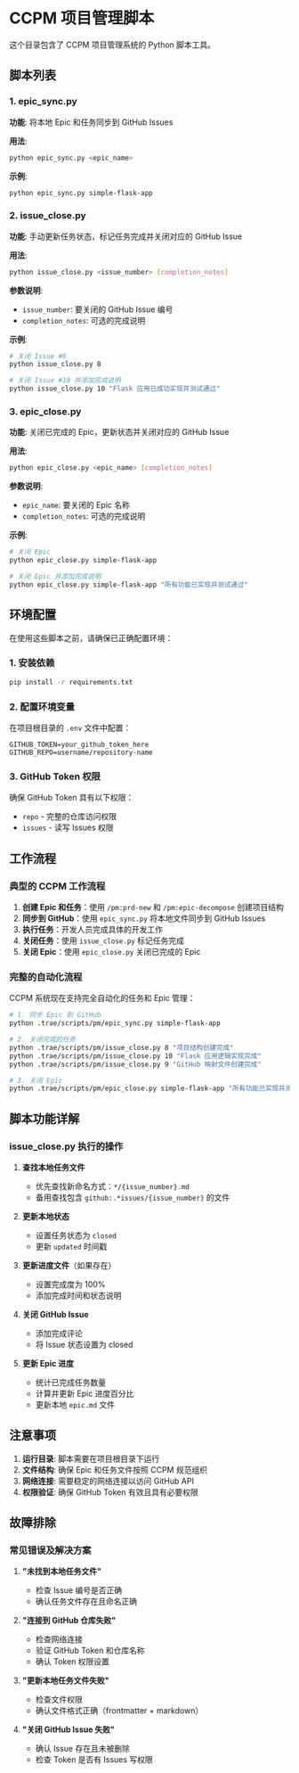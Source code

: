 # CCPM 项目管理脚本

这个目录包含了 CCPM 项目管理系统的 Python 脚本工具。

## 脚本列表

### 1. epic_sync.py

**功能**: 将本地 Epic 和任务同步到 GitHub Issues

**用法**:

```bash
python epic_sync.py <epic_name>
```

**示例**:

```bash
python epic_sync.py simple-flask-app
```

### 2. issue_close.py

**功能**: 手动更新任务状态，标记任务完成并关闭对应的 GitHub Issue

**用法**:

```bash
python issue_close.py <issue_number> [completion_notes]
```

**参数说明**:

- `issue_number`: 要关闭的 GitHub Issue 编号
- `completion_notes`: 可选的完成说明

**示例**:

```bash
# 关闭 Issue #8
python issue_close.py 8

# 关闭 Issue #10 并添加完成说明
python issue_close.py 10 "Flask 应用已成功实现并测试通过"
```

### 3. epic_close.py

**功能**: 关闭已完成的 Epic，更新状态并关闭对应的 GitHub Issue

**用法**:

```bash
python epic_close.py <epic_name> [completion_notes]
```

**参数说明**:

- `epic_name`: 要关闭的 Epic 名称
- `completion_notes`: 可选的完成说明

**示例**:

```bash
# 关闭 Epic
python epic_close.py simple-flask-app

# 关闭 Epic 并添加完成说明
python epic_close.py simple-flask-app "所有功能已实现并测试通过"
```

## 环境配置

在使用这些脚本之前，请确保已正确配置环境：

### 1. 安装依赖

```bash
pip install -r requirements.txt
```

### 2. 配置环境变量

在项目根目录的 `.env` 文件中配置：

```
GITHUB_TOKEN=your_github_token_here
GITHUB_REPO=username/repository-name
```

### 3. GitHub Token 权限

确保 GitHub Token 具有以下权限：

- `repo` - 完整的仓库访问权限
- `issues` - 读写 Issues 权限

## 工作流程

### 典型的 CCPM 工作流程

1. **创建 Epic 和任务**：使用 `/pm:prd-new` 和 `/pm:epic-decompose` 创建项目结构
2. **同步到 GitHub**：使用 `epic_sync.py` 将本地文件同步到 GitHub Issues
3. **执行任务**：开发人员完成具体的开发工作
4. **关闭任务**：使用 `issue_close.py` 标记任务完成
5. **关闭 Epic**：使用 `epic_close.py` 关闭已完成的 Epic

### 完整的自动化流程

CCPM 系统现在支持完全自动化的任务和 Epic 管理：

```bash
# 1. 同步 Epic 到 GitHub
python .trae/scripts/pm/epic_sync.py simple-flask-app

# 2. 关闭完成的任务
python .trae/scripts/pm/issue_close.py 8 "项目结构创建完成"
python .trae/scripts/pm/issue_close.py 10 "Flask 应用逻辑实现完成"
python .trae/scripts/pm/issue_close.py 9 "GitHub 映射文件创建完成"

# 3. 关闭 Epic
python .trae/scripts/pm/epic_close.py simple-flask-app "所有功能已实现并测试通过"
```

## 脚本功能详解

### issue_close.py 执行的操作

1. **查找本地任务文件**
   - 优先查找新命名方式：`*/{issue_number}.md`
   - 备用查找包含 `github:.*issues/{issue_number}` 的文件

2. **更新本地状态**
   - 设置任务状态为 `closed`
   - 更新 `updated` 时间戳

3. **更新进度文件**（如果存在）
   - 设置完成度为 100%
   - 添加完成时间和状态说明

4. **关闭 GitHub Issue**
   - 添加完成评论
   - 将 Issue 状态设置为 closed

5. **更新 Epic 进度**
   - 统计已完成任务数量
   - 计算并更新 Epic 进度百分比
   - 更新本地 `epic.md` 文件

## 注意事项

1. **运行目录**: 脚本需要在项目根目录下运行
2. **文件结构**: 确保 Epic 和任务文件按照 CCPM 规范组织
3. **网络连接**: 需要稳定的网络连接以访问 GitHub API
4. **权限验证**: 确保 GitHub Token 有效且具有必要权限

## 故障排除

### 常见错误及解决方案

1. **"未找到本地任务文件"**
   - 检查 Issue 编号是否正确
   - 确认任务文件存在且命名正确

2. **"连接到 GitHub 仓库失败"**
   - 检查网络连接
   - 验证 GitHub Token 和仓库名称
   - 确认 Token 权限设置

3. **"更新本地任务文件失败"**
   - 检查文件权限
   - 确认文件格式正确（frontmatter + markdown）

4. **"关闭 GitHub Issue 失败"**
   - 确认 Issue 存在且未被删除
   - 检查 Token 是否有 Issues 写权限
